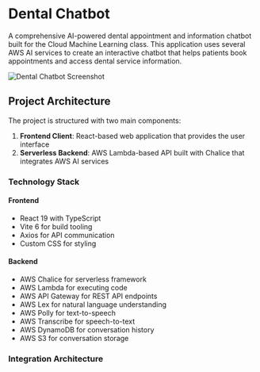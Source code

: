 # Dental Chatbot

A comprehensive AI-powered dental appointment and information chatbot built for the Cloud Machine Learning class. This application uses several AWS AI services to create an interactive chatbot that helps patients book appointments and access dental service information.

![Dental Chatbot Screenshot](https://github.com/user-attachments/assets/d56e0ca8-1851-43f3-8b24-d602c82c29d3)

## Project Architecture

The project is structured with two main components:

1. **Frontend Client**: React-based web application that provides the user interface
2. **Serverless Backend**: AWS Lambda-based API built with Chalice that integrates AWS AI services

### Technology Stack

#### Frontend

- React 19 with TypeScript
- Vite 6 for build tooling
- Axios for API communication
- Custom CSS for styling

#### Backend

- AWS Chalice for serverless framework
- AWS Lambda for executing code
- AWS API Gateway for REST API endpoints
- AWS Lex for natural language understanding
- AWS Polly for text-to-speech
- AWS Transcribe for speech-to-text
- AWS DynamoDB for conversation history
- AWS S3 for conversation storage

### Integration Architecture
